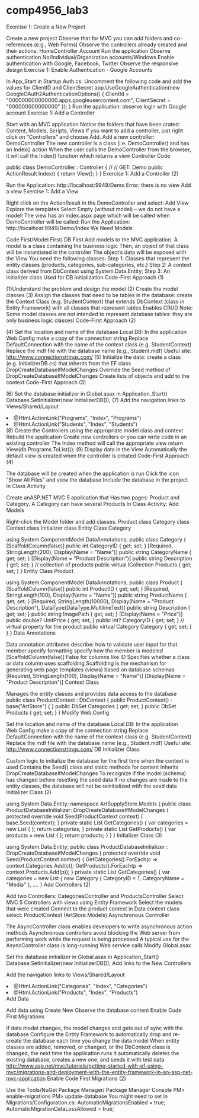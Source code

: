 # comp4956_lab3

Exercise 1: Create a New Project

Create a new project
Observe that for MVC you can add folders and co-references (e.g., Web Forms)
Observe the controllers already created and their actions:
HomeController
Account
Run the application
Observe authentication
No/Individual/Organization accounts/Windows
Enable authentication with Google, Facebook, Twitter
Observe the responsive design
Exercise 1: Enable Authentication - Google Accounts

In App_Start in Startup.Auth.cs:
Uncomment the following code and add the values for ClientID and ClientSecret
app.UseGoogleAuthentication(new GoogleOAuth2AuthenticationOptions()
{
ClientId = "000000000000000.apps.googleusercontent.com",
ClientSecret = "000000000000000"
});
}
Run the application: observe login with Google account
Exercise 1: Add a Controller

Start with an MVC application
Notice the folders that have been crated: Content, Models, Scripts, Views
If you want to add a controller, just right click on “Controllers” and choose Add.
Add a new controller: DemoController
The new controller is a class (i.e. DemoController) and has an Index() action
When the user calls the DemoController from the browser, it will call the Index() function which returns a view
Controller Code

public class DemoController : Controller
{
//
// GET: Demo
public ActionResult Index()
{
return View();
}
}
Exercise 1: Add a Controller (2)

Run the Application:
http://localhost:9949/Demo
Error: there is no view
Add a view
Exercise 1: Add a View

Right click on the ActionResult in the DemoController and select: Add View
Explore the templates
Select Empty (without model) – we do not have a model!
The view has an Index.aspx page which will be called when DemoController will be called:
Run the Application:
http://localhost:9949/Demo/Index
We Need Models

Code First/Model First/ DB First
Add models to the MVC application.
A model is a class containing the business logic
Then, an object of that class will be instantiated in the controller
The object’s data will be exposed with the View
You need the following classes:
Step 1: Classes that represent the entity classes (products, categories, sub-categories, etc.)
Step 2: A context class derived from DbContext
using System.Data.Entity;
Step 3: An initializer class
Used for DB initialization
Code-First Approach (1)

(1)Understand the problem and design the model
(2) Create the model classes
(3) Assign the classes that need to be tables in the database: create the Context Class (e.g. StudentContext) that extends DbContext (class in Entity Framework) with all classes that represent tables
Enables CRUD
Note: Some model classes are not intended to represent database tables: they are only business logic classes!
Code-First Approach (2)

(4) Set the location and name of the database
Local DB:
In the application Web.Config make a copy of the connection string
Replace DefaultConnection with the name of the context class (e.g. StudentContext)
Replace the mdf file with the database name (e.g., Student.mdf)
Useful site: http://www.connectionstrings.com/
(5) Initialize the data: create a class (e.g. InitializerDB.cs) that inherits from the EF class DropCreateDatabaseIfModelChanges
Override the Seed method of DropCreateDatabaseIfModelChanges
Create lists of objects and add to the context
Code-First Approach (3)

(6) Set the database initializer in Global.asax in Application_Start()
Database.SetInitializer<StudentContext>(new InitializerDB());
(7) Add the navigation links to Views/Shared/Layout
<li>@Html.ActionLink("Programs", "Index", "Programs")</li>
<li>@Html.ActionLink("Students", "Index", "Students")</li>
(8) Create the Controllers using the appropriate model class and context
Rebuild the application
Create new controllers or you can write code in an existing controller
The Index method will call the appropriate view
return View(db.Programs.ToList());
(9) Display data in the View
Automatically the default view is created when the controller is created
Code-First Approach (4)

The database will be created when the application is run
Click the icon “Show All Files” and view the database
Include the database in the project
In Class Activity

Create anASP.NET MVC 5 application that
Has two pages: Product and Category.
A Category can have several Products
In Class Activity: Add Models

Right-click the Model folder and add classes:
Product class
Category class
Context class
Initializer class
Entity Class Category

using System.ComponentModel.DataAnnotations;
public class Category
{
[ScaffoldColumn(false)]
public int CategoryID { get; set; }
[Required, StringLength(200), Display(Name = "Name")]
public string CategoryName { get; set; }
[Display(Name = "Product Description")]
public string Description { get; set; }
// collection of products
public virtual ICollection<Product> Products { get; set; }
}
Entity Class Product

using System.ComponentModel.DataAnnotations;
public class Product
{
[ScaffoldColumn(false)]
public int ProductID { get; set; }
[Required, StringLength(100), Display(Name = "Name")]
public string ProductName { get; set; }
[Required, StringLength(10000), Display(Name = "Product Description"), DataType(DataType.MultilineText)]
public string Description { get; set; }
public string ImagePath { get; set; }
[Display(Name = "Price")]
public double? UnitPrice { get; set; }
public int? CategoryID { get; set; }
// virtual property for the product
public virtual Category Category { get; set; }
}
}
Data Annotations

Data annotation attributes describe:
how to validate user input for that member
specify formatting
specify how the member is modeled
[ScaffoldColumn(false)]
False for columns like ID
Specifies whether a class or data column uses scaffolding
Scaffolding is the mechanism for generating web page templates (views) based on database schemas
[Required, StringLength(100), Display(Name = "Name")]
[Display(Name = "Product Description")]
Context Class

Manages the entity classes and provides data access to the database
public class ProductContext : DbContext
{
public ProductContext()
: base("ArtStore") { }
public DbSet<Category> Categories { get; set; }
public DbSet<Product> Products { get; set; }
}
Modify Web.Config

Set the location and name of the database
Local DB:
In the application Web.Config make a copy of the connection string
Replace DefaultConnection with the name of the context class (e.g. StudentContext)
Replace the mdf file with the database name (e.g., Student.mdf)
Useful site: http://www.connectionstrings.com/
DB Initializer Class

Custom logic to initialize the database for the first time when the context is used
Contains the Seed() class and static methods for content
Inherits DropCreateDatabaseIfModelChanges
To recognize if the model (schema) has changed before resetting the seed data
If no changes are made to the entity classes, the database will not be reinitialized with the seed data
Initializer Class (2)

using System.Data.Entity;
namespace ArtSupplyStore.Models
{
public class ProductDatabaseInitializer: DropCreateDatabaseIfModelChanges<ProductContext>
{
protected override void Seed(ProductContext context)
{
base.Seed(context);
}
private static List<Category> GetCategories()
{
var categories = new List<Category>
{
};
return categories;
}
private static List<Product> GetProducts()
{
var products = new List<Product>
{
};
return products;
}
}
}
Initializer Class (3)

using System.Data.Entity;
public class ProductDatabaseInitializer : DropCreateDatabaseIfModelChanges<ProductContext>
{
protected override void Seed(ProductContext context)
{
GetCategories().ForEach(c => context.Categories.Add(c));
GetProducts().ForEach(p => context.Products.Add(p));
}
private static List<Category> GetCategories()
{
var categories = new List<Category>
{
new Category
{
CategoryID = 1,
CategoryName = "Media"
}, ….
}
Add Controllers (2)

Add two Controllers: CategoriesController and ProductsController
Select MVC 5 Controllers with views using Entity Framework
Select the models that were created
Connect to the product context
in Data context class select: ProductContext (ArtStore.Models)
Asynchronous Controller

The AsyncController class enables developers to write asynchronous action methods
Asynchronous controllers avoid blocking the Web server from performing work while the request is being processed
A typical use for the AsyncController class is long-running Web service calls
Modify Global.asax

Set the database initializer in Global.asax in Application_Start()
Database.SetInitializer<StudentContext>(new InitializerDB());
Add links to the New Controllers

Add the navigation links to Views/Shared/Layout
<li>@Html.ActionLink("Categories", "Index", "Categories")</li>
<li>@Html.ActionLink("Products", "Index", "Products")</li>
Add Data

Add data using Create New
Observe the database content
Enable Code First Migrations

If data model changes, the model changes and gets out of sync with the database
Configure the Entity Framework to automatically drop and re-create the database each time you change the data model
When entity classes are added, removed, or changed, or the DbContext class is changed, the next time the application runs it automatically deletes the existing database, creates a new one, and seeds it with test data
http://www.asp.net/mvc/tutorials/getting-started-with-ef-using-mvc/migrations-and-deployment-with-the-entity-framework-in-an-asp-net-mvc-application
Enable Code First Migrations (2)

Use the Tools/NuGet Package Manager/ Package Manager Console
PM> enable-migrations
PM> update-database
You might need to set in Migrations/Configuration.cs:
AutomaticMigrationsEnabled = true;
AutomaticMigrationDataLossAllowed = true;
